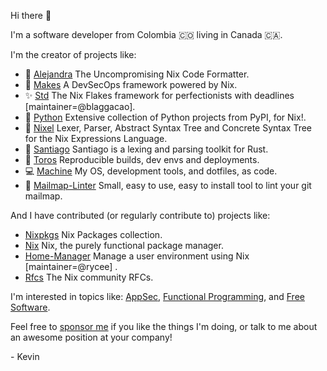 Hi there 👋

I'm a software developer from Colombia 🇨🇴
living in Canada 🇨🇦.

I'm the creator of projects like:

- 💅 [Alejandra](https://github.com/kamadorueda/alejandra)
  The Uncompromising Nix Code Formatter.
- 🦄 [Makes](https://github.com/fluidattacks/makes)
  A DevSecOps framework powered by Nix.
- ✨ [Std](https://github.com/divnix/std)
  The Nix Flakes framework for perfectionists with deadlines [maintainer=@blaggacao].
- 🐍 [Python](https://github.com/on-nix/python)
  Extensive collection of Python projects from PyPI, for Nix!.
- 🐉 [Nixel](https://github.com/kamadorueda/nixel)
  Lexer, Parser, Abstract Syntax Tree and Concrete Syntax Tree for the Nix Expressions Language.
- 🐆 [Santiago](https://github.com/kamadorueda/santiago)
  Santiago is a lexing and parsing toolkit for Rust.
- 🐃 [Toros](https://github.com/kamadorueda/toros)
  Reproducible builds, dev envs and deployments.
- 💻 [Machine](https://github.com/kamadorueda/machine)
  My OS, development tools, and dotfiles, as code.
- 🔀 [Mailmap-Linter](https://github.com/kamadorueda/mailmap-linter)
  Small, easy to use, easy to install tool to lint your git mailmap.

And I have contributed
(or regularly contribute to)
projects like:
-  [Nixpkgs](https://github.com/nixos/nixpkgs)
  Nix Packages collection.
-  [Nix](https://github.com/nixos/nix)
  Nix, the purely functional package manager.
-  [Home-Manager](https://github.com/nix-community/home-manager)
  Manage a user environment using Nix  [maintainer=@rycee] .
-  [Rfcs](https://github.com/nixos/rfcs)
  The Nix community RFCs.

I'm interested in topics like:
[AppSec](https://en.wikipedia.org/wiki/Application_security),
[Functional Programming](https://en.wikipedia.org/wiki/Functional_programming),
and
[Free Software](https://www.fsf.org/about/what-is-free-software).

Feel free to
[sponsor me](https://github.com/sponsors/kamadorueda)
if you like the things I'm doing,
or talk to me about an awesome position at your company!

\- Kevin
